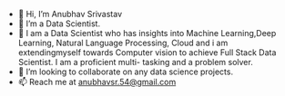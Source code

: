 - 👋 Hi, I’m Anubhav Srivastav
- 👀 I’m a Data Scientist.
- 🌱 I am a Data Scientist who has insights into Machine Learning,Deep Learning, Natural Language Processing, Cloud and i am extendingmyself towards Computer vision to           achieve Full Stack Data Scientist. I am a proficient multi- tasking and a problem solver.
- 💞️ I’m looking to collaborate on any data science projects.
- 📫 Reach me at anubhavsr.54@gmail.com 

